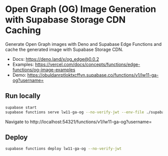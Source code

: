 # Open Graph (OG) Image Generation with Supabase Storage CDN Caching

Generate Open Graph images with Deno and Supabase Edge Functions and cache the generated image with Supabase Storage CDN.

- Docs: https://deno.land/x/og_edge@0.0.2
- Examples: https://vercel.com/docs/concepts/functions/edge-functions/og-image-examples
- Demo: https://obuldanrptloktxcffvn.supabase.co/functions/v1/lw11-ga-og?username=<username>

## Run locally

```bash
supabase start
supabase functions serve lw11-ga-og --no-verify-jwt --env-file ./supabase/.env.local
```

Navigate to http://localhost:54321/functions/v1/lw11-ga-og?username=<username>

## Deploy

```bash
supabase functions deploy lw11-ga-og --no-verify-jwt
```
